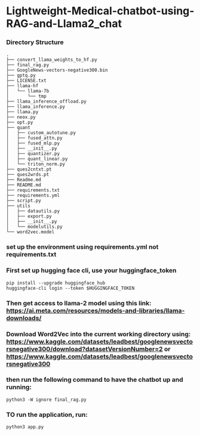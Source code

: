 # Lightweight-Medical-chatbot-using-RAG-and-Llama2_chat

### Directory Structure
```
.
├── convert_llama_weights_to_hf.py
├── final_rag.py
├── GoogleNews-vectors-negative300.bin
├── gptq.py
├── LICENSE.txt
├── llama-hf
│   └── llama-7b
│       └── tmp
├── llama_inference_offload.py
├── llama_inference.py
├── llama.py
├── neox.py
├── opt.py
├── quant
│   ├── custom_autotune.py
│   ├── fused_attn.py
│   ├── fused_mlp.py
│   ├── __init__.py
│   ├── quantizer.py
│   ├── quant_linear.py
│   └── triton_norm.py
├── ques2cntxt.pt
├── ques2wrds.pt
├── Readme.md
├── README.md
├── requirements.txt
├── requirements.yml
├── script.py
├── utils
│   ├── datautils.py
│   ├── export.py
│   ├── __init__.py
│   └── modelutils.py
└── word2vec.model

```
### set up the environment using requirements.yml not requirements.txt


### First set up hugging face cli, use your huggingface_token
```
pip install --upgrade huggingface_hub
huggingface-cli login --token $HUGGINGFACE_TOKEN

```
### Then get access to llama-2 model using this link: https://ai.meta.com/resources/models-and-libraries/llama-downloads/

### Download Word2Vec into the current working directory using: https://www.kaggle.com/datasets/leadbest/googlenewsvectorsnegative300/download?datasetVersionNumber=2 or https://www.kaggle.com/datasets/leadbest/googlenewsvectorsnegative300

### then run the following command to have the chatbot up and running:
```
python3 -W ignore final_rag.py
```

### TO run the application, run:
```
python3 app.py
```
